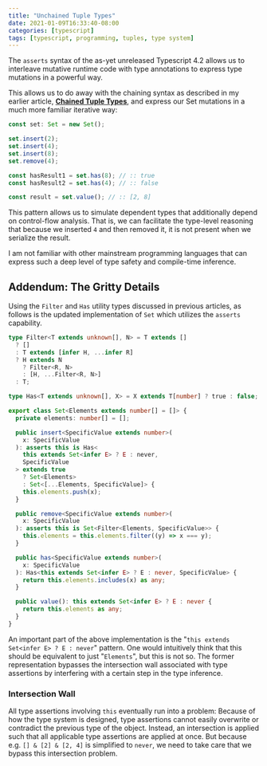 ```yaml
---
title: "Unchained Tuple Types"
date: 2021-01-09T16:33:40-08:00
categories: [typescript]
tags: [typescript, programming, tuples, type system]
---
```


The `asserts` syntax of the as-yet unreleased Typescript 4.2 allows us to interleave mutative runtime code with type annotations to express type mutations in a powerful way.

This allows us to do away with the chaining syntax as described in my earlier article, **[Chained Tuple Types](https://mpote.at/post/programming/chained-tuple-types.md)**, and express our Set mutations in a much more familiar iterative way:

```ts
const set: Set = new Set();

set.insert(2);
set.insert(4);
set.insert(8);
set.remove(4);

const hasResult1 = set.has(8); // :: true
const hasResult2 = set.has(4); // :: false

const result = set.value(); // :: [2, 8]
```

This pattern allows us to simulate dependent types that additionally depend on control-flow analysis. That is, we can facilitate the type-level reasoning that because we inserted `4` and then removed it, it is not present when we serialize the result.

I am not familiar with other mainstream programming languages that can express such a deep level of type safety and compile-time inference.

## Addendum: The Gritty Details

Using the `Filter` and `Has` utility types discussed in previous articles, as follows is the updated implementation of `Set` which utilizes the `asserts` capability.

```ts
type Filter<T extends unknown[], N> = T extends []
  ? []
  : T extends [infer H, ...infer R]
  ? H extends N
    ? Filter<R, N>
    : [H, ...Filter<R, N>]
  : T;

type Has<T extends unknown[], X> = X extends T[number] ? true : false;

export class Set<Elements extends number[] = []> {
  private elements: number[] = [];

  public insert<SpecificValue extends number>(
    x: SpecificValue
  ): asserts this is Has<
    this extends Set<infer E> ? E : never,
    SpecificValue
  > extends true
    ? Set<Elements>
    : Set<[...Elements, SpecificValue]> {
    this.elements.push(x);
  }

  public remove<SpecificValue extends number>(
    x: SpecificValue
  ): asserts this is Set<Filter<Elements, SpecificValue>> {
    this.elements = this.elements.filter((y) => x === y);
  }

  public has<SpecificValue extends number>(
    x: SpecificValue
  ): Has<this extends Set<infer E> ? E : never, SpecificValue> {
    return this.elements.includes(x) as any;
  }

  public value(): this extends Set<infer E> ? E : never {
    return this.elements as any;
  }
}
```

An important part of the above implementation is the "`this extends Set<infer E> ? E : never`" pattern. One would intuitively think that this should be equivalent to just "`Elements`", but this is not so. The former representation bypasses the intersection wall associated with type assertions by interfering with a certain step in the type inference.

### Intersection Wall

All type assertions involving `this` eventually run into a problem: Because of how the type system is designed, type assertions cannot easily overwrite or contradict the previous type of the object. Instead, an intersection is applied such that all applicable type assertions are applied at once. But because e.g. `[] & [2] & [2, 4]` is simplified to `never`, we need to take care that we bypass this intersection problem.